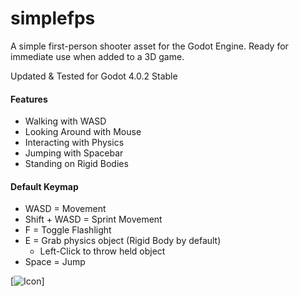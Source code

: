 # simplefps

A  simple first-person shooter asset for the Godot Engine. Ready for immediate use when added to a 3D game.

Updated & Tested for Godot 4.0.2 Stable

#### Features

- Walking with WASD
- Looking Around with Mouse
- Interacting with Physics
- Jumping with Spacebar
- Standing on Rigid Bodies

#### Default Keymap

- WASD = Movement
- Shift + WASD = Sprint Movement
- F = Toggle Flashlight
- E = Grab physics object (Rigid Body by default)
  - Left-Click to throw held object
- Space = Jump

[![Icon](simplefps-icon.png)]
